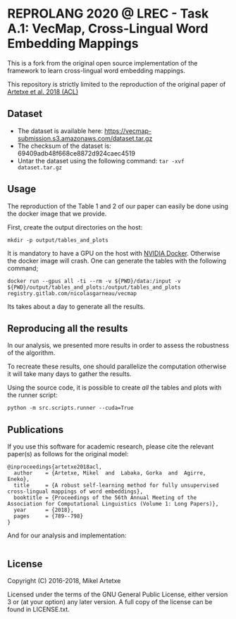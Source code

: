 # REPROLANG 2020 @ LREC - Task A.1: VecMap, Cross-Lingual Word Embedding Mappings

This is a fork from the original open source implementation of the framework to learn cross-lingual word embedding mappings.

This repository is strictly limited to the reproduction of the original paper of [Artetxe et al. 2018 (ACL)](https://aclweb.org/anthology/P18-1073)


## Dataset
- The dataset is available here: https://vecmap-submission.s3.amazonaws.com/dataset.tar.gz
- The checksum of the dataset is: 69409adb48f668ce8872d924caec4519
- Untar the dataset using the following command: ```tar -xvf dataset.tar.gz```

## Usage
The reproduction of the Table 1 and 2 of our paper can easily be done using the docker image that we provide.

First, create the output directories on the host:

```
mkdir -p output/tables_and_plots
```

It is mandatory to have a GPU on the host with [NVIDIA Docker](https://github.com/NVIDIA/nvidia-docker).
Otherwise the docker image will crash.
One can generate the tables with the following command;

```
docker run --gpus all -ti --rm -v ${PWD}/data:/input -v ${PWD}/output/tables_and_plots:/output/tables_and_plots registry.gitlab.com/nicolasgarneau/vecmap
```

Its takes about a day to generate all the results.

## Reproducing all the results

In our analysis, we presented more results in order to assess the robustness of the algorithm.

To recreate these results, one should parallelize the computation otherwise it will take many days to gather the results.

Using the source code, it is possible to create *all* the tables and plots with the runner script:

```
python -m src.scripts.runner --cuda=True
```

## Publications

If you use this software for academic research, please cite the relevant paper(s) as follows for the original model:
```
@inproceedings{artetxe2018acl,
  author    = {Artetxe, Mikel  and  Labaka, Gorka  and  Agirre, Eneko},
  title     = {A robust self-learning method for fully unsupervised cross-lingual mappings of word embeddings},
  booktitle = {Proceedings of the 56th Annual Meeting of the Association for Computational Linguistics (Volume 1: Long Papers)},
  year      = {2018},
  pages     = {789--798}
}
```

And for our analysis and implementation:
```
```


License
-------

Copyright (C) 2016-2018, Mikel Artetxe

Licensed under the terms of the GNU General Public License, either version 3 or (at your option) any later version. A full copy of the license can be found in LICENSE.txt.
